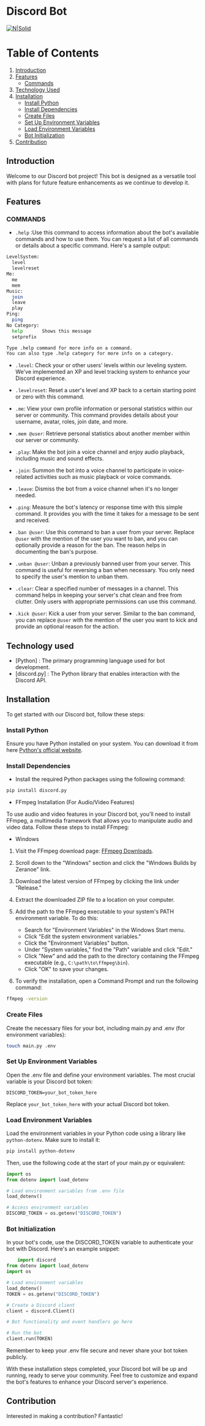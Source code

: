 # Discord Bot
[![N|Solid](https://pbs.twimg.com/card_img/1706660851640635392/ekbkjgsu?format=jpg&name=4096x4096)](https://nodesource.com/products/nsolid)

# Table of Contents

1. [Introduction](#introduction)
2. [Features](#features)
    - [Commands](#commands)
3. [Technology Used](#technology-used)
4. [Installation](#installation)
    - [Install Python](#install-python)
    - [Install Dependencies](#install-dependencies)
    - [Create Files](#create-files)
    - [Set Up Environment Variables](#set-up-environment-variables)
    - [Load Environment Variables](#load-environment-variables)
    - [Bot Initialization](#bot-initialization)
5. [Contribution](#contribution)



## Introduction
Welcome to our Discord bot project! This bot is designed as a versatile tool with plans for future feature enhancements as we continue to develop it.


## Features 
### COMMANDS
- `.help` :Use this command to access information about the bot's available commands and how to use them. You can request a list of all commands or details about a specific command. Here's a sample output:
```sh
LevelSystem:
  level      
  levelreset 
Me:
  me         
  mem        
Music:
  join       
  leave      
  play       
Ping:
  ping       
​No Category:
  help       Shows this message
  setprefix  

Type .help command for more info on a command.
You can also type .help category for more info on a category.
```

- `.level`: Check your or other users' levels within our leveling system. We've implemented an XP and level tracking system to enhance your Discord experience.
  
-  `.levelreset`: Reset a user's level and XP back to a certain starting point or zero with this command.

- `.me`: View your own profile information or personal statistics within our server or community. This command provides details about your username, avatar, roles, join date, and more.

- `.mem @user`: Retrieve personal statistics about another member within our server or community.

- `.play`:  Make the bot join a voice channel and enjoy audio playback, including music and sound effects.

- `.join`: Summon the bot into a voice channel to participate in voice-related activities such as music playback or voice commands.

- `.leave`: Dismiss the bot from a voice channel when it's no longer needed.

- `.ping`: Measure the bot's latency or response time with this simple command. It provides you with the time it takes for a message to be sent and received.

- `.ban @user`: Use this command to ban a user from your server. Replace `@user` with the mention of the user you want to ban, and you can optionally provide a reason for the ban. The reason helps in documenting the ban's purpose.

- `.unban @user`: Unban a previously banned user from your server. This command is useful for reversing a ban when necessary. You only need to specify the user's mention to unban them.

- `.clear`: Clear a specified number of messages in a channel. This command helps in keeping your server's chat clean and free from clutter. Only users with appropriate permissions can use this command.

- `.kick @user`: Kick a user from your server. Similar to the ban command, you can replace `@user` with the mention of the user you want to kick and provide an optional reason for the action.


## Technology used

- [Python] : The primary programming language used for bot development.
- [discord.py] : The Python library that enables interaction with the Discord API.

## Installation
To get started with our Discord bot, follow these steps:
### **Install Python** 
 Ensure you have Python installed on your system. You can download it from here [Python's official website](https://www.python.org/downloads/).

### **Install Dependencies**
  - Install the required Python packages using the following command:
```sh
pip install discord.py
```
  - FFmpeg Installation (For Audio/Video Features)

To use audio and video features in your Discord bot, you'll need to install FFmpeg, a multimedia framework that allows you to manipulate audio and video data. Follow these steps to install FFmpeg:

- Windows

1. Visit the FFmpeg download page: [FFmpeg Downloads](https://ffmpeg.org/download.html).

2. Scroll down to the "Windows" section and click the "Windows Builds by Zeranoe" link.

3. Download the latest version of FFmpeg by clicking the link under "Release."

4. Extract the downloaded ZIP file to a location on your computer.

5. Add the path to the FFmpeg executable to your system's PATH environment variable. To do this:
   - Search for "Environment Variables" in the Windows Start menu.
   - Click "Edit the system environment variables."
   - Click the "Environment Variables" button.
   - Under "System variables," find the "Path" variable and click "Edit."
   - Click "New" and add the path to the directory containing the FFmpeg executable (e.g., `C:\path\to\ffmpeg\bin`).
   - Click "OK" to save your changes.

6. To verify the installation, open a Command Prompt and run the following command:

```sh
ffmpeg -version
```   
### **Create Files**
 Create the necessary files for your bot, including main.py and .env (for environment variables): 

```sh
touch main.py .env
```

### **Set Up Environment Variables**
Open the .env file and define your environment variables. The most crucial variable is your Discord bot token:

```env
DISCORD_TOKEN=your_bot_token_here
```
Replace `your_bot_token_here` with your actual Discord bot token.

### **Load Environment Variables**
Load the environment variables in your Python code using a library like `python-dotenv`. Make sure to install it:
    
```sh
pip install python-dotenv
```
Then, use the following code at the start of your main.py or equivalent:
```py
import os
from dotenv import load_dotenv

# Load environment variables from .env file
load_dotenv()

# Access environment variables
DISCORD_TOKEN = os.getenv("DISCORD_TOKEN")
```
###  **Bot Initialization**

In your bot's code, use the DISCORD_TOKEN variable to authenticate your bot with Discord. Here's an example snippet:
     
 ```py
     import discord
from dotenv import load_dotenv
import os

# Load environment variables
load_dotenv()
TOKEN = os.getenv("DISCORD_TOKEN")

# Create a Discord client
client = discord.Client()

# Bot functionality and event handlers go here

# Run the bot
client.run(TOKEN)
```

Remember to keep your .env file secure and never share your bot token publicly.

With these installation steps completed, your Discord bot will be up and running, ready to serve your community. Feel free to customize and expand the bot's features to enhance your Discord server's experience.

## Contribution 

Interested in making a contribution? Fantastic!
